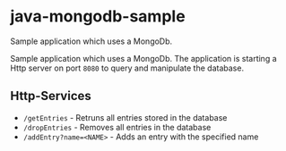 # java-mongodb-sample

Sample application which uses a MongoDb.

Sample application which uses a MongoDb. The application is starting a Http server on port `8080` to query and manipulate the database.

## Http-Services
- `/getEntries` - Retruns all entries stored in the database
- `/dropEntries` - Removes all entries in the database
- `/addEntry?name=<NAME>` - Adds an entry with the specified name